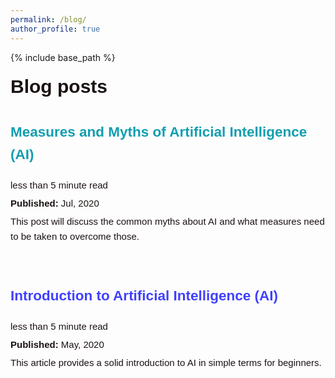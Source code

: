 ```yaml
---
permalink: /blog/
author_profile: true
---
```

{% include base_path %}
<style>
.content-container {
  font-size: 15px;
  color: #1B1212;
  line-height: 1.6;
}
.content-container a {
  text-decoration: none;
  color: #4040FF;
}
.content-container a:hover {
  text-decoration: underline;
}
</style>

<div class="content-container">

<div class="content-container" style="font-family: Arial, sans-serif; line-height: 1.6;">
<div class="content-container" style="font-family: Arial, sans-serif; line-height: 1.6; width: 100%; padding: 0; margin: 0;">
    <h1 class="page__title" style="margin: 0;">Blog posts</h1>
    <h2 id="2199" class="archive__subtitle" style="font-size: 15px; margin: 10px 0;"></h2>
    <div class="list__item" style="width: 100%; padding: 0;">
        <article class="archive__item" itemscope itemtype="http://schema.org/CreativeWork" style="margin: 10px 0; padding: 0;">
            <h2 class="archive__item-title" itemprop="headline">
                <a href="https://medium.com/@samarasimhapeyala/measures-and-myths-of-artificial-intelligence-ai-ff47b093f03" rel="permalink" style="color: rgb(16, 158, 176); text-decoration: none;">Measures and Myths of Artificial Intelligence (AI)</a>
            </h2>
            <p class="page__meta" style="font-size: 15px; margin: 5px 0;"><i class="fa fa-clock-o" aria-hidden="true"></i> less than 5 minute read</p>
            <p class="page__date" style="font-size: 15px; margin: 5px 0;"><strong><i class="fa fa-fw fa-calendar" aria-hidden="true"></i> Published:</strong> <time datetime="2199-01-01T00:00:00+00:00">Jul, 2020</time></p>
            <p class="archive__item-excerpt" itemprop="description" style="font-size: 15px; margin: 5px 0;">This post will discuss the common myths about AI and what measures need to be taken to overcome those.</p>
        </article>
    </div>
<br>
  
  <h2 id="2015" class="archive__subtitle" style="font-size: 15px; margin: 10px 0;"></h2>
    <div class="list__item" style="width: 100%; padding: 0;">
        <article class="archive__item" itemscope itemtype="http://schema.org/CreativeWork" style="margin: 10px 0; padding: 0;">
            <h2 class="archive__item-title" itemprop="headline">
                <a href="https://medium.com/@samarasimhapeyala/introduction-to-artificial-intelligence-ai-c3c4acf9f9b3" rel="permalink" tyle="color: rgb(16, 158, 176);  text-decoration: none;">Introduction to Artificial Intelligence (AI)</a>
            </h2>
            <p class="page__meta" style="font-size: 15px; margin: 5px 0;"><i class="fa fa-clock-o" aria-hidden="true"></i> less than 5 minute read</p>
            <p class="page__date" style="font-size: 15px; margin: 5px 0;"><strong><i class="fa fa-fw fa-calendar" aria-hidden="true"></i> Published:</strong> <time datetime="2015-08-14T00:00:00+00:00">May, 2020</time></p>
            <p class="archive__item-excerpt" itemprop="description" style="font-size: 15px; margin: 5px 0;">This article provides a solid introduction to AI in simple terms for beginners.</p>
        </article>
    </div>
</div>

